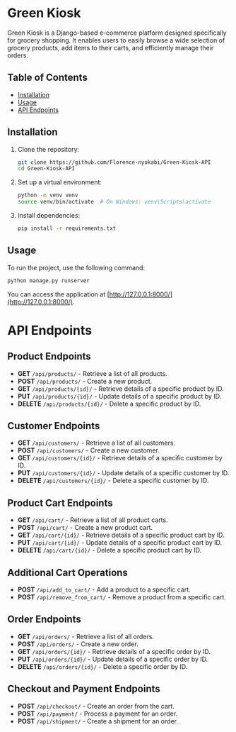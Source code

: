 # Green Kiosk

Green Kiosk is a Django-based e-commerce platform designed specifically for grocery shopping. It enables users to easily browse a wide selection of grocery products, add items to their carts, and efficiently manage their orders.

## Table of Contents
- [Installation](#installation)
- [Usage](#usage)
- [API Endpoints](#api-endpoints)

## Installation
1. Clone the repository:
   ```bash
   git clone https://github.com/Florence-nyokabi/Green-Kiosk-API
   cd Green-Kiosk-API
   ```

2. Set up a virtual environment:
   ```bash
   python -m venv venv
   source venv/bin/activate  # On Windows: venv\Scripts\activate
   ```

3. Install dependencies:
   ```bash
   pip install -r requirements.txt
   ```

## Usage
To run the project, use the following command:
```bash
python manage.py runserver
```
You can access the application at [http://127.0.0.1:8000/](http://127.0.0.1:8000/).

# API Endpoints

## Product Endpoints
- **GET** `/api/products/`                - Retrieve a list of all products.
- **POST** `/api/products/`               - Create a new product.
- **GET** `/api/products/{id}/`           - Retrieve details of a specific product by ID.
- **PUT** `/api/products/{id}/`           - Update details of a specific product by ID.
- **DELETE** `/api/products/{id}/`        - Delete a specific product by ID.

## Customer Endpoints
- **GET** `/api/customers/`               - Retrieve a list of all customers.
- **POST** `/api/customers/`               - Create a new customer.
- **GET** `/api/customers/{id}/`          - Retrieve details of a specific customer by ID.
- **PUT** `/api/customers/{id}/`          - Update details of a specific customer by ID.
- **DELETE** `/api/customers/{id}/`       - Delete a specific customer by ID.

## Product Cart Endpoints
- **GET** `/api/cart/`                    - Retrieve a list of all product carts.
- **POST** `/api/cart/`                   - Create a new product cart.
- **GET** `/api/cart/{id}/`               - Retrieve details of a specific product cart by ID.
- **PUT** `/api/cart/{id}/`               - Update details of a specific product cart by ID.
- **DELETE** `/api/cart/{id}/`            - Delete a specific product cart by ID.

## Additional Cart Operations
- **POST** `/api/add_to_cart/`            - Add a product to a specific cart.
- **POST** `/api/remove_from_cart/`       - Remove a product from a specific cart.

## Order Endpoints
- **GET** `/api/orders/`                  - Retrieve a list of all orders.
- **POST** `/api/orders/`                 - Create a new order.
- **GET** `/api/orders/{id}/`             - Retrieve details of a specific order by ID.
- **PUT** `/api/orders/{id}/`             - Update details of a specific order by ID.
- **DELETE** `/api/orders/{id}/`          - Delete a specific order by ID.

## Checkout and Payment Endpoints
- **POST** `/api/checkout/`               - Create an order from the cart.
- **POST** `/api/payment/`                 - Process a payment for an order.
- **POST** `/api/shipment/`                - Create a shipment for an order.
